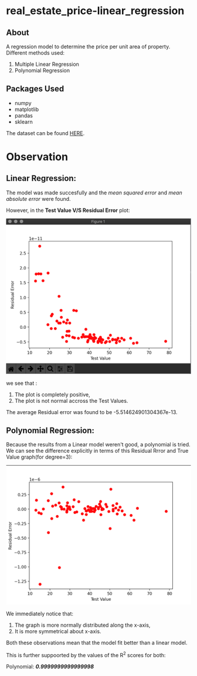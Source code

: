 # real_estate_price-linear_regression
## About
A regression model to determine the price per unit area of property.
Different methods used:
1. Multiple Linear Regression
2. Polynomial Regression


## Packages Used
- numpy
- matplotlib
- pandas
- sklearn

The dataset can be found [HERE](https://www.kaggle.com/datasets/quantbruce/real-estate-price-prediction
).

# Observation


## Linear Regression:
The model was made succesfully and the *mean squared error* and *mean absolute error* were found.

However, in the **Test Value V/S Residual Error** plot:

![TEST VALUE V/S Residual ERROR plot](/data/PLOT.png "Residual Error and True Value for Linear model")

we see that :
 
1. The plot is completely positive,
2. The plot is not normal accross the Test Values.

The average Residual error was found to be  -5.514624901304367e-13.


## Polynomial Regression:
Because the results from a Linear model weren't good, a polynomial is tried. We can see the difference explicitly in terms of this Residual Rrror and True Value graph(for degree=3):

![TEST VALUE V/S Residual ERROR plot](/data/PLOTSS_POLY.png "Residual Error and True Value for Polynomial model")

We immediately notice that:

1. The graph is more normally distributed along the x-axis,
2. It is more symmetrical about x-axis.
 
 Both these observations mean that the model fit better than a linear model.

 This is further suppoorted by the values of the R<sup>2</sup> scores for both:

 Polynomial: ***0.9999999999999998***